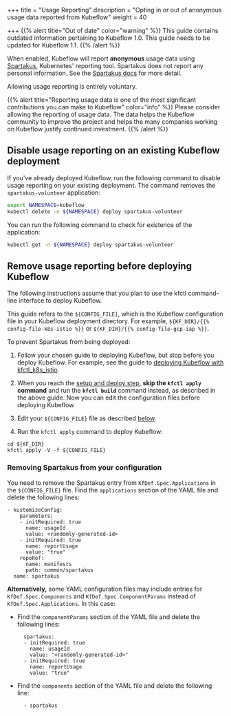 +++
title = "Usage Reporting"
description = "Opting in or out of anonymous usage data reported from Kubeflow"
weight = 40
                    
+++
{{% alert title="Out of date" color="warning" %}}
This guide contains outdated information pertaining to Kubeflow 1.0. This guide
needs to be updated for Kubeflow 1.1.
{{% /alert %}}

When enabled, Kubeflow will report **anonymous** usage data using 
[Spartakus](https://github.com/kubernetes-incubator/spartakus), Kubernetes' 
reporting tool. Spartakus does not report any personal information. 
See the [Spartakus docs](https://github.com/kubernetes-incubator/spartakus) for 
more detail. 

Allowing usage reporting is entirely voluntary.

{{% alert title="Reporting usage data is one of the most significant contributions you can make to Kubeflow" color="info" %}}
Please consider allowing the reporting of usage data.
The data helps the Kubeflow community to improve the project and helps the many 
companies working on Kubeflow justify continued investment.
{{% /alert %}}

## Disable usage reporting on an existing Kubeflow deployment

If you've already deployed Kubeflow, run the following command to disable usage 
reporting on your existing deployment. The command removes the 
`spartakus-volunteer` application:

```bash
export NAMESPACE=kubeflow
kubectl delete -n ${NAMESPACE} deploy spartakus-volunteer
```

You can run the following command to check for existence of the application:

```bash
kubectl get -n ${NAMESPACE} deploy spartakus-volunteer
```

## Remove usage reporting before deploying Kubeflow

The following instructions assume that you plan to use the kfctl command-line
interface to deploy Kubeflow.

This guide refers to the `${CONFIG_FILE}`, which is the Kubeflow configuration 
file in your Kubeflow deployment directory. For example,
`${KF_DIR}/{{% config-file-k8s-istio %}}` or 
`${KF_DIR}/{{% config-file-gcp-iap %}}`.

To prevent Spartakus from being deployed:

1. Follow your chosen guide to deploying Kubeflow, but stop before you deploy
  Kubeflow. For example, see the guide to 
  [deploying Kubeflow with kfctl_k8s_istio](/docs/methods/kfctl/deployment).
1. When you reach the 
  [setup and deploy step](/docs/methods/kfctl/deployment#alt-set-up-and-deploy),
  **skip the `kfctl apply` command** and run the **`kfctl build`** command 
  instead, as  described in the above guide. Now you can edit the configuration
  files before deploying Kubeflow.
1. Edit your `${CONFIG_FILE}` file as described [below](#remove-spartakus).

1. Run the `kfctl apply` command to deploy Kubeflow:

  ```
  cd ${KF_DIR}
  kfctl apply -V -f ${CONFIG_FILE}
  ```

<a id="remove-spartakus"></a>
### Removing Spartakus from your configuration

You need to remove the Spartakus entry from `KfDef.Spec.Applications` in
the `${CONFIG_FILE}` file. Find the `applications` section of the YAML 
file and delete the following lines:

    - kustomizeConfig:
        parameters:
        - initRequired: true
          name: usageId
          value: <randomly-generated-id>
        - initRequired: true
          name: reportUsage
          value: "true"
        repoRef:
          name: manifests
          path: common/spartakus
      name: spartakus

**Alternatively,** some YAML configuration files may include entries for 
`KfDef.Spec.Components` and `KfDef.Spec.ComponentParams` instead of 
`KfDef.Spec.Applications`. In this case:

- Find the `componentParams` section of the YAML file and delete the following 
  lines:

        spartakus:
        - initRequired: true
          name: usageId
          value: "<randomly-generated-id>"
        - initRequired: true
          name: reportUsage
          value: "true"


- Find the `components` section of the YAML file and delete the following 
  line:

        - spartakus
